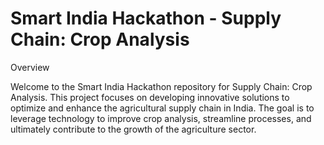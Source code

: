 # Smart India Hackathon - Supply Chain: Crop Analysis

Overview

Welcome to the Smart India Hackathon repository for Supply Chain: Crop Analysis. This project focuses on developing innovative solutions to optimize and enhance the agricultural supply chain in India. The goal is to leverage technology to improve crop analysis, streamline processes, and ultimately contribute to the growth of the agriculture sector.

